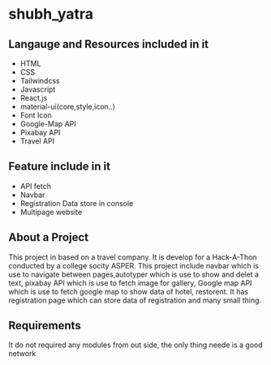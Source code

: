# shubh_yatra

## Langauge and Resources included in it
- HTML
- CSS
- Tailwindcss
- Javascript
- React.js
- material-ui(core,style,icon..)
- Font Icon
- Google-Map API
- Pixabay API
- Travel API

## Feature include in it
- API fetch
- Navbar
- Registration Data store in console
- Multipage website

## About a Project
This project in based on a travel company.
It is develop for a Hack-A-Thon conducted by a college socity ASPER.
This project include navbar which is use to navigate between pages,autotyper which is use to show and delet a text, pixabay API which is use to fetch image for gallery, Google map API which is use to fetch google map to show data of hotel, restorent. It has registration page which can store data of registration and many small thing.

Requirements
------------

It do not required any modules from out side, the only thing neede is a good network



